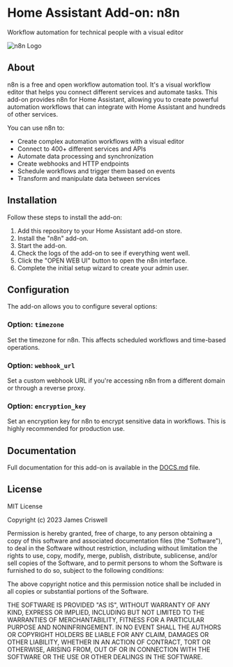 # Home Assistant Add-on: n8n

Workflow automation for technical people with a visual editor

![n8n Logo](logo.png)

## About

n8n is a free and open workflow automation tool. It's a visual workflow editor that helps you connect different services and automate tasks. This add-on provides n8n for Home Assistant, allowing you to create powerful automation workflows that can integrate with Home Assistant and hundreds of other services.

You can use n8n to:

- Create complex automation workflows with a visual editor
- Connect to 400+ different services and APIs
- Automate data processing and synchronization
- Create webhooks and HTTP endpoints
- Schedule workflows and trigger them based on events
- Transform and manipulate data between services

## Installation

Follow these steps to install the add-on:

1. Add this repository to your Home Assistant add-on store.
2. Install the "n8n" add-on.
3. Start the add-on.
4. Check the logs of the add-on to see if everything went well.
5. Click the "OPEN WEB UI" button to open the n8n interface.
6. Complete the initial setup wizard to create your admin user.

## Configuration

The add-on allows you to configure several options:

### Option: `timezone`

Set the timezone for n8n. This affects scheduled workflows and time-based operations.

### Option: `webhook_url`

Set a custom webhook URL if you're accessing n8n from a different domain or through a reverse proxy.

### Option: `encryption_key`

Set an encryption key for n8n to encrypt sensitive data in workflows. This is highly recommended for production use.

## Documentation

Full documentation for this add-on is available in the [DOCS.md](DOCS.md) file.

## License

MIT License

Copyright (c) 2023 James Criswell

Permission is hereby granted, free of charge, to any person obtaining a copy
of this software and associated documentation files (the "Software"), to deal
in the Software without restriction, including without limitation the rights
to use, copy, modify, merge, publish, distribute, sublicense, and/or sell
copies of the Software, and to permit persons to whom the Software is
furnished to do so, subject to the following conditions:

The above copyright notice and this permission notice shall be included in all
copies or substantial portions of the Software.

THE SOFTWARE IS PROVIDED "AS IS", WITHOUT WARRANTY OF ANY KIND, EXPRESS OR
IMPLIED, INCLUDING BUT NOT LIMITED TO THE WARRANTIES OF MERCHANTABILITY,
FITNESS FOR A PARTICULAR PURPOSE AND NONINFRINGEMENT. IN NO EVENT SHALL THE
AUTHORS OR COPYRIGHT HOLDERS BE LIABLE FOR ANY CLAIM, DAMAGES OR OTHER
LIABILITY, WHETHER IN AN ACTION OF CONTRACT, TORT OR OTHERWISE, ARISING FROM,
OUT OF OR IN CONNECTION WITH THE SOFTWARE OR THE USE OR OTHER DEALINGS IN THE
SOFTWARE.

